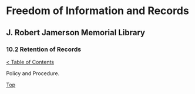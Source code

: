 <head>
	<link rel="stylesheet" type="text/css" href="../main.css">
</head>

[0]: ../README.md
[10.3]: retention-of-records.md

# Freedom of Information and Records
## J. Robert Jamerson Memorial Library
### 10.2 Retention of Records
[< Table of Contents][0]

Policy and Procedure.

[Top][10.3]
